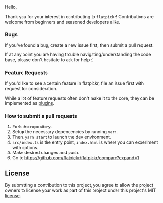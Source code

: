 Hello,

Thank you for your interest in contributing to `flatpickr`!
Contributions are welcome from beginners and seasoned developers alike.

### Bugs

If you've found a bug, create a new issue first, then submit a pull request. 

If at any point you are having trouble navigating/understanding the code base, please don't hesitate to ask for help :)

### Feature Requests

If you'd like to see a certain feature in flatpickr, file an issue first with request for consideration.

While a lot of feature requests often don't make it to the core, they can be implemented as [plugins](https://github.com/chmln/flatpickr/tree/master/src/plugins).

### How to submit a pull requests

1. Fork the repository.
2. Setup the necessary dependencies by running `yarn`. 
3. Then, `yarn start` to launch the dev environment. 
4. `src/index.ts` is the entry point, `index.html` is where you can experiment with options. 
5. Make desired changes and push.
6. Go to https://github.com/flatpickr/flatpickr/compare?expand=1

## License

By submitting a contribution to this project, you agree to allow the project
owners to license your work as part of this project under this project's MIT
[license](LICENSE.md).
